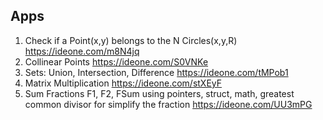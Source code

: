 ## Apps

1. Check if a Point(x,y) belongs to the N Circles(x,y,R) https://ideone.com/m8N4jq
2. Collinear Points https://ideone.com/S0VNKe
3. Sets: Union, Intersection, Difference https://ideone.com/tMPob1
4. Matrix Multiplication https://ideone.com/stXEyF
5. Sum Fractions F1, F2, FSum using pointers, struct, math, greatest common divisor for simplify the fraction https://ideone.com/UU3mPG
